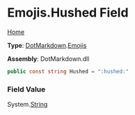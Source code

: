 # Emojis\.Hushed Field

[Home](../../../README.md)

**Type**: [DotMarkdown](../../README.md)\.[Emojis](../README.md)

**Assembly**: DotMarkdown\.dll

```csharp
public const string Hushed = ":hushed:"
```

### Field Value

System\.[String](https://docs.microsoft.com/en-us/dotnet/api/system.string)